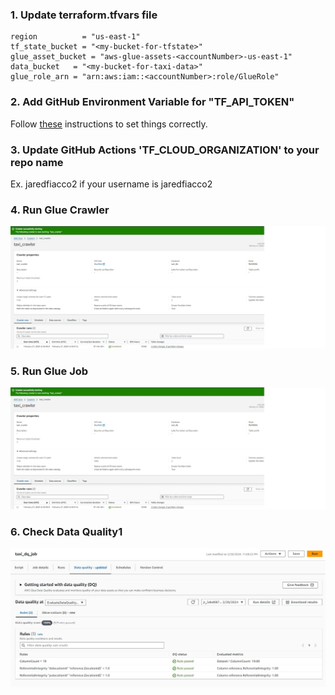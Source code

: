 ### 1. Update terraform.tfvars file 
    region          = "us-east-1"
    tf_state_bucket = "<my-bucket-for-tfstate>"
    glue_asset_bucket = "aws-glue-assets-<accountNumber>-us-east-1"
    data_bucket   = "<my-bucket-for-taxi-data>"
    glue_role_arn = "arn:aws:iam::<accountNumber>:role/GlueRole"

### 2. Add GitHub Environment Variable for "TF_API_TOKEN"
Follow [these](https://developer.hashicorp.com/terraform/tutorials/automation/github-actions) instructions to set things correctly.

### 3. Update GitHub Actions 'TF_CLOUD_ORGANIZATION' to your repo name
Ex. jaredfiacco2 if your username is jaredfiacco2

### 4. Run Glue Crawler
<img src="images\run_glue_crawler.jpg"/>

### 5. Run Glue Job
<img src="images\run_glue_crawler.jpg"/>

### 6. Check Data Quality1
<img src="images\review_dq_results.jpg"/>
